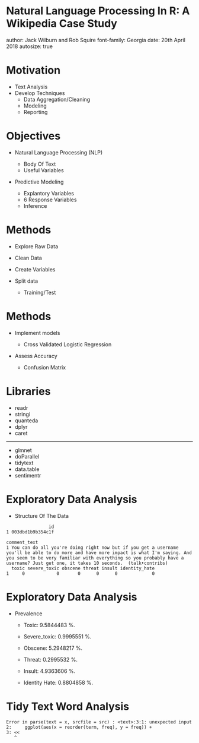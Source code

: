 Natural Language Processing In R: A Wikipedia Case Study
========================================================
author: Jack Wilburn and Rob Squire
font-family: Georgia
date: 20th April 2018
autosize: true



Motivation
========================================================

* Text Analysis
* Develop Techniques
  - Data Aggregation/Cleaning
  - Modeling
  - Reporting

Objectives
========================================================

* Natural Language Processing (NLP)
  - Body Of Text
  - Useful Variables
  
* Predictive Modeling
  - Explantory Variables
  - 6 Response Variables
  - Inference
  
Methods 
========================================================

* Explore Raw Data

* Clean Data

* Create Variables

* Split data
  - Training/Test
  
Methods 
========================================================  

* Implement models 
  - Cross Validated Logistic Regression

* Assess Accuracy
  - Confusion Matrix

Libraries
========================================================



* readr
* stringi
* quanteda
* dplyr
* caret

***

* glmnet
* doParallel
* tidytext
* data.table
* sentimentr

Exploratory Data Analysis
========================================================



* Structure Of The Data

```
                id
1 003dbd1b9b354c1f
                                                                                                                                                                                                                                                              comment_text
1 You can do all you're doing right now but if you get a username you'll be able to do more and have more impact is what I'm saying. And you seem to be very familiar with everything so you probably have a username? Just get one, it takes 10 seconds.  (talk•contribs)
  toxic severe_toxic obscene threat insult identity_hate
1     0            0       0      0      0             0
```

Exploratory Data Analysis
========================================================



* Prevalence

  * Toxic: 9.5844483 %.
  
  * Severe_toxic: 0.9995551 %.
  
  * Obscene: 5.2948217 %.
  
  * Threat: 0.2995532 %.
  
  * Insult: 4.9363606 %.
  
  * Identity Hate: 0.8804858 %.

Tidy Text Word Analysis
========================================================
















```
Error in parse(text = x, srcfile = src) : <text>:3:1: unexpected input
2:     ggplot(aes(x = reorder(term, freq), y = freq)) +
3: <<
   ^
```
